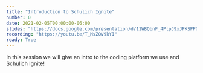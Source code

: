 ```yaml
---
title: "Introduction to Schulich Ignite"
number: 0
date: 2021-02-05T00:00:00-06:00
slides: "https://docs.google.com/presentation/d/11WBQbnF_4PlpJ9xJFKSPPQ2S9jJQRGQZcP11AZWhJa4/edit?usp=sharing"
recording: "https://youtu.be/T_MsZOV9kYI"
ready: True
---
```


In this session we will give an intro to the coding platform we use and Schulich Ignite!